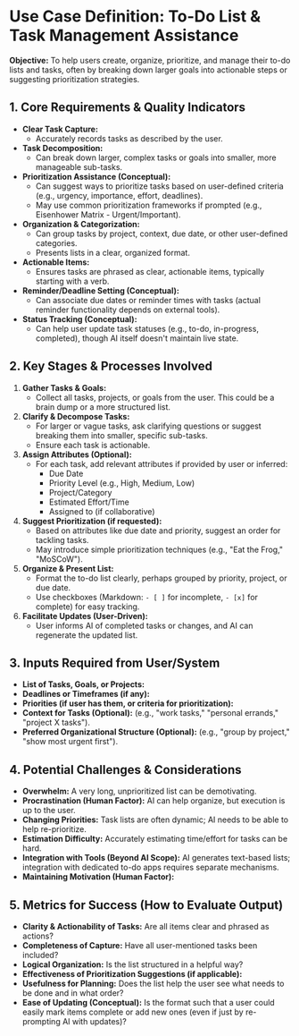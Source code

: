 # Use Case Definition: To-Do List & Task Management Assistance

**Objective:** To help users create, organize, prioritize, and manage their to-do lists and tasks, often by breaking down larger goals into actionable steps or suggesting prioritization strategies.

## 1. Core Requirements & Quality Indicators

*   **Clear Task Capture:**
    *   Accurately records tasks as described by the user.
*   **Task Decomposition:**
    *   Can break down larger, complex tasks or goals into smaller, more manageable sub-tasks.
*   **Prioritization Assistance (Conceptual):**
    *   Can suggest ways to prioritize tasks based on user-defined criteria (e.g., urgency, importance, effort, deadlines).
    *   May use common prioritization frameworks if prompted (e.g., Eisenhower Matrix - Urgent/Important).
*   **Organization & Categorization:**
    *   Can group tasks by project, context, due date, or other user-defined categories.
    *   Presents lists in a clear, organized format.
*   **Actionable Items:**
    *   Ensures tasks are phrased as clear, actionable items, typically starting with a verb.
*   **Reminder/Deadline Setting (Conceptual):**
    *   Can associate due dates or reminder times with tasks (actual reminder functionality depends on external tools).
*   **Status Tracking (Conceptual):**
    *   Can help user update task statuses (e.g., to-do, in-progress, completed), though AI itself doesn't maintain live state.

## 2. Key Stages & Processes Involved

1.  **Gather Tasks & Goals:**
    *   Collect all tasks, projects, or goals from the user. This could be a brain dump or a more structured list.
2.  **Clarify & Decompose Tasks:**
    *   For larger or vague tasks, ask clarifying questions or suggest breaking them into smaller, specific sub-tasks.
    *   Ensure each task is actionable.
3.  **Assign Attributes (Optional):**
    *   For each task, add relevant attributes if provided by user or inferred:
        *   Due Date
        *   Priority Level (e.g., High, Medium, Low)
        *   Project/Category
        *   Estimated Effort/Time
        *   Assigned to (if collaborative)
4.  **Suggest Prioritization (if requested):**
    *   Based on attributes like due date and priority, suggest an order for tackling tasks.
    *   May introduce simple prioritization techniques (e.g., "Eat the Frog," "MoSCoW").
5.  **Organize & Present List:**
    *   Format the to-do list clearly, perhaps grouped by priority, project, or due date.
    *   Use checkboxes (Markdown: `- [ ]` for incomplete, `- [x]` for complete) for easy tracking.
6.  **Facilitate Updates (User-Driven):**
    *   User informs AI of completed tasks or changes, and AI can regenerate the updated list.

## 3. Inputs Required from User/System

*   **List of Tasks, Goals, or Projects:**
*   **Deadlines or Timeframes (if any):**
*   **Priorities (if user has them, or criteria for prioritization):**
*   **Context for Tasks (Optional):** (e.g., "work tasks," "personal errands," "project X tasks").
*   **Preferred Organizational Structure (Optional):** (e.g., "group by project," "show most urgent first").

## 4. Potential Challenges & Considerations

*   **Overwhelm:** A very long, unprioritized list can be demotivating.
*   **Procrastination (Human Factor):** AI can help organize, but execution is up to the user.
*   **Changing Priorities:** Task lists are often dynamic; AI needs to be able to help re-prioritize.
*   **Estimation Difficulty:** Accurately estimating time/effort for tasks can be hard.
*   **Integration with Tools (Beyond AI Scope):** AI generates text-based lists; integration with dedicated to-do apps requires separate mechanisms.
*   **Maintaining Motivation (Human Factor):**

## 5. Metrics for Success (How to Evaluate Output)

*   **Clarity & Actionability of Tasks:** Are all items clear and phrased as actions?
*   **Completeness of Capture:** Have all user-mentioned tasks been included?
*   **Logical Organization:** Is the list structured in a helpful way?
*   **Effectiveness of Prioritization Suggestions (if applicable):**
*   **Usefulness for Planning:** Does the list help the user see what needs to be done and in what order?
*   **Ease of Updating (Conceptual):** Is the format such that a user could easily mark items complete or add new ones (even if just by re-prompting AI with updates)?
